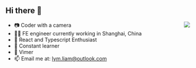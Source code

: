 ## Hi there 👋
<img align="right" src="https://github-readme-stats.vercel.app/api?username=liyiming22&show_icons=true&icon_color=805AD5&text_color=718096&bg_color=ffffff&hide_title=true" />

- 📷 Coder with a camera
- 👨‍💻 FE engineer currently working in Shanghai, China
- 🤗 React and Typescript Enthusiast
- 🧠 Constant learner
- 🥑 Vimer
- 📫 Email me at: [lym.liam@outlook.com](mailto:lym.liam@outlook.com)

<!--
**liyiming22/liyiming22** is a ✨ _special_ ✨ repository because its `README.md` (this file) appears on your GitHub profile.

Here are some ideas to get you started:

- 🔭 I’m currently working on ...
- 🌱 I’m currently learning ...
- 👯 I’m looking to collaborate on ...
- 🤔 I’m looking for help with ...
- 💬 Ask me about ...
- 📫 How to reach me: ...
- 😄 Pronouns: ...
- ⚡ Fun fact: ...
-->
